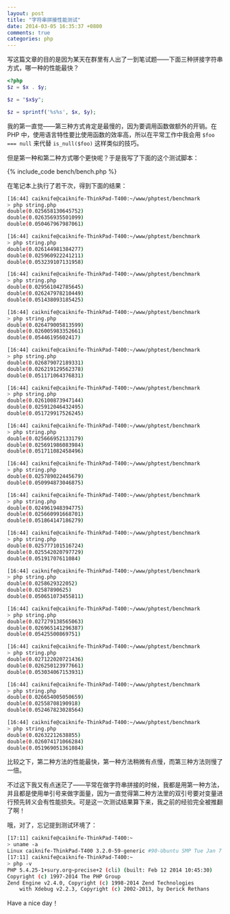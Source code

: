 ```yaml
---
layout: post
title: "字符串拼接性能测试"
date: 2014-03-05 16:35:37 +0800
comments: true
categories: php
---
```

写这篇文章的目的是因为某天在群里有人出了一到笔试题——下面三种拼接字符串方式，哪一种的性能最快？

``` php 字符串拼接性能测试
<?php
$z = $x . $y;

$z = "$x$y";

$z = sprintf('%s%s', $x, $y);
```

<!-- more -->

我的第一直觉——第三种方式肯定是最慢的，因为要调用函数做额外的开销。在 PHP 中，使用语言特性要比使用函数的效率高，所以在平常工作中我会用 `$foo === null` 来代替 `is_null($foo)` 这样类似的技巧。

但是第一种和第二种方式哪个更快呢？于是我写了下面的这个测试脚本：

{% include_code bench/bench.php %}

在笔记本上执行了若干次，得到下面的结果：

``` bash benchmark result
[16:44] caiknife@caiknife-ThinkPad-T400:~/www/phptest/benchmark
> php string.php 
double(0.025658130645752)
double(0.026356935501099)
double(0.050467967987061)

[16:44] caiknife@caiknife-ThinkPad-T400:~/www/phptest/benchmark
> php string.php
double(0.026144981384277)
double(0.025960922241211)
double(0.053239107131958)

[16:44] caiknife@caiknife-ThinkPad-T400:~/www/phptest/benchmark
> php string.php
double(0.029561042785645)
double(0.026247978210449)
double(0.051438093185425)

[16:44] caiknife@caiknife-ThinkPad-T400:~/www/phptest/benchmark
> php string.php
double(0.026479005813599)
double(0.026005983352661)
double(0.05446195602417)

[16:44] caiknife@caiknife-ThinkPad-T400:~/www/phptest/benchmark
> php string.php
double(0.026879072189331)
double(0.026219129562378)
double(0.051171064376831)

[16:44] caiknife@caiknife-ThinkPad-T400:~/www/phptest/benchmark
> php string.php
double(0.026100873947144)
double(0.025912046432495)
double(0.051729917526245)

[16:44] caiknife@caiknife-ThinkPad-T400:~/www/phptest/benchmark
> php string.php
double(0.025666952133179)
double(0.025691986083984)
double(0.051711082458496)

[16:44] caiknife@caiknife-ThinkPad-T400:~/www/phptest/benchmark
> php string.php
double(0.025789022445679)
double(0.050994873046875)

[16:44] caiknife@caiknife-ThinkPad-T400:~/www/phptest/benchmark
> php string.php
double(0.024961948394775)
double(0.025660991668701)
double(0.051864147186279)

[16:44] caiknife@caiknife-ThinkPad-T400:~/www/phptest/benchmark
> php string.php
double(0.025777101516724)
double(0.025542020797729)
double(0.05191707611084)

[16:44] caiknife@caiknife-ThinkPad-T400:~/www/phptest/benchmark
> php string.php
double(0.0258629322052)
double(0.02587890625)
double(0.050651073455811)

[16:44] caiknife@caiknife-ThinkPad-T400:~/www/phptest/benchmark
> php string.php
double(0.027279138565063)
double(0.026965141296387)
double(0.05425500869751)

[16:44] caiknife@caiknife-ThinkPad-T400:~/www/phptest/benchmark
> php string.php
double(0.027122020721436)
double(0.026250123977661)
double(0.053034067153931)

[16:44] caiknife@caiknife-ThinkPad-T400:~/www/phptest/benchmark
> php string.php
double(0.026654005050659)
double(0.02558708190918)
double(0.052467823028564)

[16:44] caiknife@caiknife-ThinkPad-T400:~/www/phptest/benchmark
> php string.php
double(0.02632212638855)
double(0.026074171066284)
double(0.051969051361084)
```

比较之下，第二种方法的性能最快，第一种方法稍微有点慢，而第三种方法则慢了一倍。

不过这下我又有点迷茫了——平常在做字符串拼接的时候，我都是用第一种方法，并且都是使用单引号来做字面量，因为一直觉得第二种方法里的双引号要对变量进行预先转义会有性能损失。可是这一次测试结果算下来，我之前的经验完全被推翻了啊！

哦，对了，忘记提到测试环境了：

``` bash environment
[17:11] caiknife@caiknife-ThinkPad-T400:~
> uname -a
Linux caiknife-ThinkPad-T400 3.2.0-59-generic #90-Ubuntu SMP Tue Jan 7 22:43:51 UTC 2014 x86_64 x86_64 x86_64 GNU/Linux
[17:11] caiknife@caiknife-ThinkPad-T400:~
> php -v
PHP 5.4.25-1+sury.org~precise+2 (cli) (built: Feb 12 2014 10:45:30) 
Copyright (c) 1997-2014 The PHP Group
Zend Engine v2.4.0, Copyright (c) 1998-2014 Zend Technologies
    with Xdebug v2.2.3, Copyright (c) 2002-2013, by Derick Rethans
```

Have a nice day！